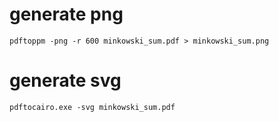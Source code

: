 # generate png

    pdftoppm -png -r 600 minkowski_sum.pdf > minkowski_sum.png

# generate svg

    pdftocairo.exe -svg minkowski_sum.pdf